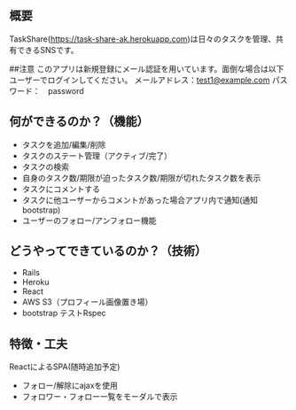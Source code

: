 
## 概要

TaskShare(https://task-share-ak.herokuapp.com)は日々のタスクを管理、共有できるSNSです。

##注意 このアプリは新規登録にメール認証を用いています。面倒な場合は以下ユーザーでログインしてください。
メールアドレス：test1@example.com
パスワード：　password

## 何ができるのか？（機能）

- タスクを追加/編集/削除
- タスクのステート管理（アクティブ/完了）
- タスクの検索
- 自身のタスク数/期限が迫ったタスク数/期限が切れたタスク数を表示
- タスクにコメントする
- タスクに他ユーザーからコメントがあった場合アプリ内で通知(通知bootstrap)
- ユーザーのフォロー/アンフォロー機能



## どうやってできているのか？（技術）

- Rails
- Heroku
- React
- AWS S3（プロフィール画像置き場）
- bootstrap
テストRspec

## 特徴・工夫

ReactによるSPA(随時追加予定)
- フォロー/解除にajaxを使用
- フォロワー・フォロー一覧をモーダルで表示
